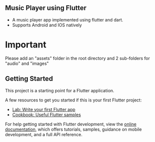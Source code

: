## Music Player using Flutter

- A music player app implemented using flutter and dart.
- Supports Android and IOS natively

# Important
Please add an "assets" folder in the root directory and 2 sub-folders for "audio" and "images"

## Getting Started

This project is a starting point for a Flutter application.

A few resources to get you started if this is your first Flutter project:

- [Lab: Write your first Flutter app](https://docs.flutter.dev/get-started/codelab)
- [Cookbook: Useful Flutter samples](https://docs.flutter.dev/cookbook)

For help getting started with Flutter development, view the
[online documentation](https://docs.flutter.dev/), which offers tutorials,
samples, guidance on mobile development, and a full API reference.
